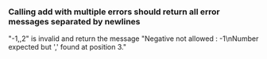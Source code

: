### Calling add with multiple errors should return all error messages separated by newlines

"-1,,2" is invalid and return the message "Negative not allowed : -1\nNumber expected but ',' found at position 3."
